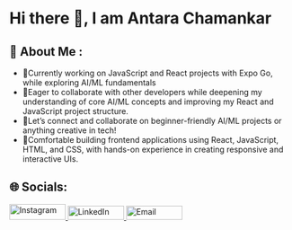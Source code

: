 # Hi there 👋, I am Antara Chamankar
## 💫 About Me :
- 🔭Currently working on JavaScript and React projects with Expo Go, while exploring AI/ML fundamentals<br>
- 👯Eager to collaborate with other developers while deepening my understanding of core AI/ML concepts and improving my React and JavaScript project structure.<br>
- 🤝Let’s connect and collaborate on beginner-friendly AI/ML projects or anything creative in tech!<br>
- 🌱Comfortable building frontend applications using React, JavaScript, HTML, and CSS, with hands-on experience in creating responsive and interactive UIs.

## 🌐 Socials:

<a href="https://instagram.com/antaraaa_36" target="_blank">
  <img src="https://img.shields.io/badge/Instagram-%23E4405F.svg?style=for-the-badge&logo=Instagram&logoColor=white" alt="Instagram" width="100" height="28" />
</a>
<a href="https://www.linkedin.com/in/AntaraChamankar" target="_blank">
  <img src="https://img.shields.io/badge/LinkedIn-%230077B5.svg?style=for-the-badge&logo=LinkedIn&logoColor=white" alt="LinkedIn" width="100" height="25" />
</a>
<a href="mailto:antarachamankar@gmail.com" target="_blank">
  <img src="https://img.shields.io/badge/Email-%23D14836.svg?style=for-the-badge&logo=Gmail&logoColor=white" alt="Email" width="100" height="25" />
</a>

<!-- Proudly created with GPRM ( https://gprm.itsvg.in ) -->
<!-- Proudly created with GPRM ( https://gprm.itsvg.in ) -->

<!-- Proudly created with GPRM ( https://gprm.itsvg.in ) -->
<!--
**antara36/antara36** is a ✨ _special_ ✨ repository because its `README.md` (this file) appears on your GitHub profile.

Here are some ideas to get you started:

- 🔭 I’m currently working on ...
- 🌱 I’m currently learning ...
- 👯 I’m looking to collaborate on ...
- 🤔 I’m looking for help with ...
- 💬 Ask me about ...
- 📫 How to reach me: ...
- 😄 Pronouns: ...
- ⚡ Fun fact: ...
-->
